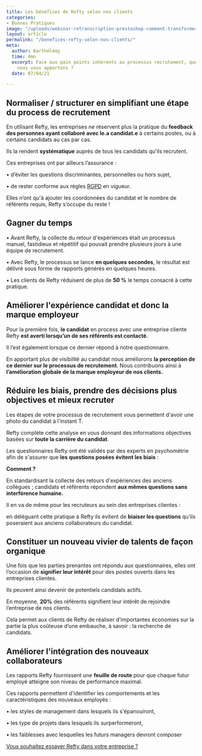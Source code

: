 ```yaml
---
title: Les bénéfices de Refty selon nos clients
categories:
- Bonnes Pratiques
image: "/uploads/webinar-retranscription-prestashop-comment-transformer-la-periode-d-essai-a-tous-les-couts-8.png"
layout: article
permalink: "/benefices-refty-selon-nos-clients/"
meta:
  author: Barthélémy
  time: 4mn
  excerpt: Face aux pain points inhérents au processus recrutement, quelles solutions
    nous vous apportons ?
  date: 07/04/21

---
```

## **Normaliser / structurer en simplifiant une étape du process de recrutement**

En utilisant Refty, les entreprises ne réservent plus la pratique du **feedback des personnes ayant collaboré avec le.a candidat.e** à certains postes, ou à certains candidats au cas par cas.

Ils la rendent **systématique** auprès de tous les candidats qu’ils recrutent.

Ces entreprises ont par ailleurs l’assurance :

• d’éviter les questions discriminantes, personnelles ou hors sujet,

• de rester conforme aux règles [RGPD](https://www.cnil.fr/fr/reglement-europeen-protection-donnees) en vigueur.

Elles n’ont qu'à ajouter les coordonnées du candidat et le nombre de référents requis, Refty s’occupe du reste !

## **Gagner du temps**

• Avant Refty, la collecte du retour d'expériences était un processus manuel, fastidieux et répétitif qui pouvait prendre plusieurs jours à une équipe de recrutement.

• Avec Refty, le processus se lance **en quelques secondes**, le résultat est délivré sous forme de rapports générés en quelques heures.

• Les clients de Refty réduisent de plus de **50 %** le temps consacré à cette pratique.

## **Améliorer l'expérience candidat et donc la marque employeur**

Pour la première fois, **le candidat** en process avec une entreprise cliente Refty **est averti lorsqu’un de ses référents est contacté.**

Il l’est également lorsque ce dernier répond à notre questionnaire.

En apportant plus de visibilité au candidat nous améliorons **la perception de ce dernier sur le processus de recrutement**. Nous contribuons ainsi à **l’amélioration globale de la marque employeur de nos clients.**

## **Réduire les biais, prendre des décisions plus objectives et mieux recruter**

Les étapes de votre processus de recrutement vous permettent d'avoir une photo du candidat à l'instant T.

Refty complète cette analyse en vous donnant des informations objectives basées sur **toute la carrière du candidat**.

Les questionnaires Refty ont été validés par des experts en psychométrie afin de s'assurer que **les questions posées évitent les biais** :

**Comment ?**

En standardisant la collecte des retours d'expériences des anciens collègues ; candidats et référents répondent **aux mêmes questions sans interférence humaine.**

Il en va de même pour les recruteurs au sein des entreprises clientes :

en déléguant cette pratique à Refty ils évitent de **biaiser les questions** qu’ils poseraient aux anciens collaborateurs du candidat.

## **Constituer un nouveau vivier de talents de façon organique**

Une fois que les parties prenantes ont répondu aux questionnaires, elles ont l’occasion de **signifier leur intérêt** pour des postes ouverts dans les entreprises clientes.

Ils peuvent ainsi devenir de potentiels candidats actifs.

En moyenne, **20%** des référents signifient leur intérêt de rejoindre l’entreprise de nos clients.

Cela permet aux clients de Refty de réaliser d’importantes économies sur la partie la plus coûteuse d’une embauche, à savoir : la recherche de candidats.

## **Améliorer l'intégration des nouveaux collaborateurs**

Les rapports Refty fournissent une **feuille de route** pour que chaque futur employé atteigne son niveau de performance maximal.

Ces rapports permettent d'identifier les comportements et les caractéristiques des nouveaux employés :

• les styles de management dans lesquels ils s'épanouiront,

• les type de projets dans lesquels ils surperformeront,

• les faiblesses avec lesquelles les futurs managers devront composer

[Vous souhaitez essayer Refty dans votre entreprise ?](https://refty.co/)